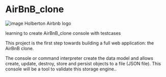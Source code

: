 # AirBnB_clone
![image](https://user-images.githubusercontent.com/49359467/218249008-ec46bfd0-7bff-4a77-8510-a6068dd3e60f.png) Holberton Airbnb logo

learning to create AirBnB_clone console with testcases

This project is the first step towards building a full web application: the AirBnB clone.

The console or command interpreter create the data model and allows create, update, destroy, store and persist objects to a file (JSON file). This console will be a tool to validate this storage engine..
